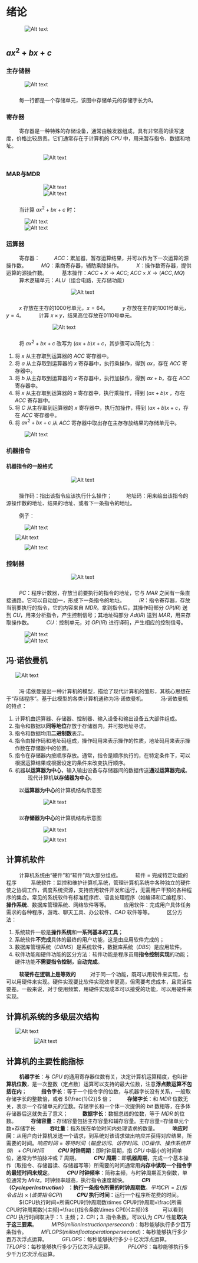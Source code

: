 # 绪论

<div style=" margin: 0 auto; max-width: 80%;">
<img src="image-24.png" alt="Alt text" style="margin-top: 0; margin-bottom: 10px;" align="center">
</div>

## ${ax^2+bx+c}$

### 主存储器

<div style=" margin: 0 auto; max-width: 80%;">
<img src="image.png" alt="Alt text" style="margin-top: 0; margin-bottom: 10px;" align="center">
</div>

&emsp;&emsp;&ensp;每一行都是一个存储单元，该图中存储单元的存储字长为8。

### 寄存器

&emsp;&emsp;&ensp;寄存器是一种特殊的存储设备，通常由触发器组成，具有非常高的读写速度，价格比较昂贵。它们通常存在于计算机的 ${CPU}$ 中，用来暂存指令、数据和地址。

<div style=" margin: 0 auto; max-width: 60%;">
<img src="image-1.png" alt="Alt text" style="margin-top: 0; margin-bottom: 0px;" align="center">
</div>

### MAR与MDR

<div style=" margin: 0 auto; max-width: 60%;">
<img src="image-2.png" alt="Alt text" style="margin-top: 0; margin-bottom: 0px;" align="center">
</div>
<div style=" margin: 0 auto; max-width: 60%;">
<img src="image-3.png" alt="Alt text" style="margin-top: 0; margin-bottom: 10px;" align="center">
</div>

&emsp;&emsp;&ensp;当计算 ${ax^2+bx+c}$ 时：

<div style=" margin: 0 auto; max-width: 80%;">
<img src="image-4.png" alt="Alt text" style="margin-top: 0; margin-bottom: 0px;" align="center">
</div>

<div style=" margin: 0 auto; max-width: 80%;">
<img src="image-5.png" alt="Alt text" style="margin-top: 0; margin-bottom: 0px;" align="center">
</div>

### 运算器
&emsp;&emsp;&ensp;寄存器：
&emsp;&emsp;&ensp;${ACC}$：累加器，暂存运算结果，并可以作为下一次运算的源操作数。
&emsp;&emsp;&ensp;${MQ}$：乘商寄存器，辅助乘除操作。
&emsp;&emsp;&ensp;${X}$：操作数寄存器，提供运算的源操作数。
&emsp;&emsp;&ensp;基本操作：${ACC+X \to ACC;}$ ${ACC \times X \to (ACC,MQ)}$
&emsp;&emsp;&ensp;算术逻辑单元：${ALU}$（组合电路，无存储功能）

<div style=" margin: 0 auto; max-width: 30%;">
<img src="image-6.png" alt="Alt text" style="margin-top: 0; margin-bottom: 10px;" align="center">
</div>

&emsp;&emsp;&ensp;${x}$ 存放在主存的1000号单元，${x = 64}$。
&emsp;&emsp;&ensp;${y}$ 存放在主存的1001号单元，${y=4}$。
&emsp;&emsp;&ensp;计算 ${x\times y}$，结果高位存放在0110号单元。

<div style=" margin: 0 auto; max-width: 50%;">
<img src="image-7.png" alt="Alt text" style="margin-top: 0; margin-bottom: 10px;" align="center">
</div>

&emsp;&emsp;&ensp;将 ${ax^2+bx+c}$ 改写为 ${(ax+b)x+c}$，其步骤可以简化为：
1. 将 ${x}$ 从主存取到运算器的 ${ACC}$ 寄存器中。
2. 将 ${a}$ 从主存取到运算器的 ${x}$ 寄存器中，执行乘操作，得到 ${ax}$，存在 ${ACC}$ 寄存器中。
3. 将 ${b}$ 从主存取到运算器的 ${x}$ 寄存器中，执行加操作，得到 ${ax+b}$，存在 ${ACC}$ 寄存器中。
4. 将 ${x}$ 从主存取到运算器的 ${x}$ 寄存器中，执行乘操作，得到 ${(ax+b)x}$ ，存在 ${ACC}$ 寄存器中。
5. 将 ${C}$ 从主存取到运算器的 ${x}$ 寄存器中，执行加操作，得到 ${(ax+b)x+c}$，存在 ${ACC}$ 寄存器中。
6. 将 ${ax^2+bx+c}$ 从 ${ACC}$ 寄存器中取出存在主存存放结果的存储单元中。

<div style=" margin: 0 auto; max-width: 80%;">
<img src="image-11.png" alt="Alt text" style="margin-top: 0; margin-bottom: 0px;" align="center">
</div>

### 机器指令

#### 机器指令的一般格式

<div style=" margin: 0 auto; max-width: 30%;">
<img src="image-8.png" alt="Alt text" style="margin-top: 0; margin-bottom: 10px;" align="center">
</div>

&emsp;&emsp;&ensp;操作码：指出该指令应该执行什么操作；
&emsp;&emsp;&ensp;地址码：用来给出该指令的源操作数的地址、结果的地址、或者下一条指令的地址。

&emsp;&emsp;&ensp;例子：

<div style=" margin: 0 auto; max-width: 80%;">
<img src="image-9.png" alt="Alt text" style="margin-top: 0; margin-bottom: 10px;" align="center">
</div>
<div style=" margin: 0 auto; max-width: 90%;">
<img src="image-10.png" alt="Alt text" style="margin-top: 0; margin-bottom: 10px;" align="center">
</div>
<div style=" margin: 0 auto; max-width: 80%;">
<img src="image-12.png" alt="Alt text" style="margin-top: 0; margin-bottom: 0px;" align="center">
</div>

### 控制器

<div style=" margin: 0 auto; max-width: 30%;">
<img src="image-13.png" alt="Alt text" style="margin-top: 0; margin-bottom: 10px;" align="center">
</div>

&emsp;&emsp;&ensp;${PC}$：程序计数器，存放当前要执行的指令的地址，它与 ${MAR}$ 之间有一条直接通路。它可以自动加一，形成下一条指令的地址。
&emsp;&emsp;&ensp;${IR}$：指令寄存器，存放当前要执行的指令，它的内容来自 ${MDR}$。拿到指令后，其操作码部分 ${OP(IR)}$ 送到 ${CU}$，用来分析指令，产生控制信号；其地址码部分 ${Ad(IR)}$ 送到 ${MAR}$，用来存取操作数。
&emsp;&emsp;&ensp;${CU}$：控制单元，对 ${OP(IR)}$ 进行译码，产生相应的控制信号。

<div style=" margin: 0 auto; max-width: 80%;">
<img src="image-15.png" alt="Alt text" style="margin-top: 0; margin-bottom: 0px;" align="center">
</div>
<div style=" margin: 0 auto; max-width: 80%;">
<img src="image-16.png" alt="Alt text" style="margin-top: 0; margin-bottom: 0px;" align="center">
</div>

## 冯·诺依曼机

<div style=" margin: 0 auto; max-width: 90%;">
<img src="image-17.png" alt="Alt text" style="margin-top: 0; margin-bottom: 10px;" align="center">
</div>

&emsp;&emsp;&ensp;冯·诺依曼提出一种计算机的模型，描绘了现代计算机的雏形，其核心思想在于“存储程序”。基于此模型的各类计算机通称为冯·诺依曼机。
&emsp;&emsp;&ensp;冯·诺依曼机的特点：
1. 计算机由运算器、存储器、控制器、输入设备和输出设备五大部件组成。
2. 指令和数据以**同等地位**存放于存储器内，并可按地址寻访。
3. 指令和数据均用**二进制数**表示。
4. 指令由操作码和地址码组成，操作码用来表示操作的性质，地址码用来表示操作数在存储器中的位置。
5. 指令在存储器内按顺序存放。通常，指令是顺序执行的，在特定条件下，可以根据运算结果或根据设定的条件来改变执行顺序。
6. 机器**以运算器为中心**，输入输出设备与存储器间的数据传送**通过运算器完成**。
&emsp;&emsp;&ensp;现代计算机**以存储器为中心**。

&emsp;&emsp;&ensp;以**运算器为中心**的计算机结构示意图
<div style=" margin: 0 auto; max-width: 60%;">
<img src="image-18.png" alt="Alt text" style="margin-top: 0; margin-bottom: 10px;" align="center">
</div>

&emsp;&emsp;&ensp;以**存储器为中心**的计算机结构示意图

<div style=" margin: 0 auto; max-width: 60%;">
<img src="image-19.png" alt="Alt text" style="margin-top: 0; margin-bottom: 10px;" align="center">
</div>

<div style=" margin: 0 auto; max-width: 60%;">
<img src="image-20.png" alt="Alt text" style="margin-top: 0; margin-bottom: 0px;" align="center">
</div>

## 计算机软件

&emsp;&emsp;&ensp;计算机系统由“硬件”和“软件”两大部分组成。
&emsp;&emsp;&ensp;软件 = 完成特定功能的程序
&emsp;&emsp;&ensp;系统软件：监控和维护计算机系统，管理计算机系统中各种独立的硬件使之协调工作，调度系统资源，支持应用软件开发和运行，无需用户干预的各种程序的集合。常见的系统软件有标准程序库、语言处理程序（如编译和汇编程序）、**操作系统**、数据库管理系统、网络软件等等。
&emsp;&emsp;&ensp;应用软件：完成用户具体任务需求的各种程序，游戏、聊天工具、办公软件、${CAD}$ 软件等等。
&emsp;&emsp;&ensp;区分方法：
1. 系统软件一般是**操作系统**和**一系列基本的工具**；
2. 系统软件**不完成**具体的最终的用户功能，这是由应用软件完成的；
3. 数据库管理系统（${DBMS}$）是系统软件，数据库系统（${DBS}$）是应用软件。
4. 软件功能和硬件功能的区分方法：软件功能是程序员用**指令控制实现**的功能；硬件功能**不需要指令控制，自动完成**。

&emsp;&emsp;&ensp;**软硬件在逻辑上是等效的**
&emsp;&emsp;&ensp;对于同一个功能，既可以用软件来实现，也可以用硬件来实现。硬件实现要比软件实现效率更高，但需要考虑成本，且灵活性要差。一般来说，对于使用频繁，用硬件实现成本可以接受的功能，可以用硬件来实现。

## 计算机系统的多级层次结构

<div style=" margin: 0 auto; max-width: 90%;">
<img src="image-21.png" alt="Alt text" style="margin-top: 0; margin-bottom: 10px;" align="center">
</div>
<div style=" margin: 0 auto; max-width: 70%;">
<img src="image-23.png" alt="Alt text" style="margin-top: 0; margin-bottom: 0px;" align="center">
</div>

## 计算机的主要性能指标

&emsp;&emsp;&ensp;**机器字长**：与 ${CPU}$ 的通用寄存器位数有关，决定计算机运算精度，也叫**计算机位数**，是一次整数（定点数）运算可以支持的最大位数，注意**浮点数运算不包括在内**；
&emsp;&emsp;&ensp;**指令字长**：等于一个指令字的位数，与机器字长没有关系，一般取存储字长的整数倍，或者 ${\frac{1}{2}}$ 倍；
&emsp;&emsp;&ensp;**存储字长**：和 ${MDR}$ 位数无关，表示一个存储单元的位数。存储字长和一个体一次提供的 ${bit}$ 数相等，在多体存储器后这就失去了意义；
&emsp;&emsp;&ensp;**数据字长**：数据总线的位数，等于 ${MDR}$ 的位数。
&emsp;&emsp;&ensp;**存储容量**：存储容量包括主存容量和辅存容量。主存容量=存储单元个数×存储字长
&emsp;&emsp;&ensp;**吞吐量**：指系统在单位时间内处理请求的数量。
&emsp;&emsp;&ensp;**响应时间**：从用户向计算机发送一个请求，到系统对该请求做出响应并获得对应结果，所需要的时间。${响应时间=等待时间（磁盘访问、访存时间、I/O操作、操作系统开销）+CPU时间}$
&emsp;&emsp;&ensp;**${CPU}$ 时钟周期**：即时钟周期，指 ${CPU}$ 中最小的时间单位，通常为节拍脉冲或 ${T}$ 周期。
&emsp;&emsp;&ensp;**${CPU}$ 周期**：即**机器周期**，完成一个基本操作（取指令、存储器读、存储器写等）所需要的时间通常用**内存中读取一个指令字的最短时间来规定**。
&emsp;&emsp;&ensp;**${CPU}$ 时钟频率**：简称主频，与时钟周期互为倒数，单位通常为 ${MHz}$。时钟频率越高，执行指令速度越快。
&emsp;&emsp;&ensp;**${CPI（Cycle per Instruction）}$ **：执行一条指令**所需的时钟周期数**。${平均CPI=Σ(指令占比)\times(该类指令CPI)}$
&emsp;&emsp;&ensp;**${CPU}$ 执行时间**：运行一个程序所花费的时间。
&emsp;&emsp;&ensp;${CPU执行时间=所需CPU时钟周期数\times CPU时钟周期=\frac{所需CPU时钟周期数}{主频}=\frac{(指令条数\times CPI)}{主频}}$
&emsp;&emsp;&ensp;可以看到 ${CPU}$ 执行时间取决于：1. 主频；2. CPI；3. 指令条数。可以认为 ${CPU}$ 性能**取决于这三要素**。
&emsp;&emsp;&ensp;${MIPS(millon instruction per second)}$：每秒能够执行多少百万条指令。
&emsp;&emsp;&ensp;${MFLOPS(millon float operation per second)}$：每秒能够执行多少百万次浮点运算。
&emsp;&emsp;&ensp;${GFLOPS}$：每秒能够执行多少十亿次浮点运算。
&emsp;&emsp;&ensp;${TFLOPS}$：每秒能够执行多少万亿次浮点运算。
&emsp;&emsp;&ensp;${PFLOPS}$：每秒能够执行多少千万亿次浮点运算。


